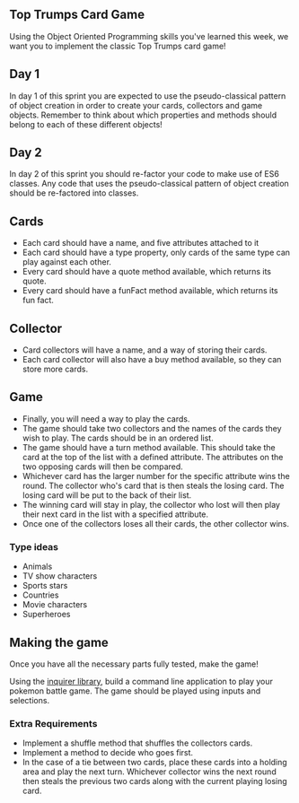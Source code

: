 ## Top Trumps Card Game


Using the Object Oriented Programming skills you've learned this week, we want you to implement the classic Top Trumps card game!

## Day 1

In day 1 of this sprint you are expected to use the pseudo-classical pattern of object creation in order to create your cards, collectors and game objects.  Remember to think about which properties and methods should belong to each of these different objects!

## Day 2

In day 2 of this sprint you should re-factor your code to make use of ES6 classes.  Any code that uses the pseudo-classical pattern of object creation should be re-factored into classes.


## Cards

- Each card should have a name, and five attributes attached to it  
- Each card should have a type property, only cards of the same type can play against each other.
- Every card should have a quote method available, which returns its quote.
- Every card should have a funFact method available, which returns its fun fact.

## Collector
- Card collectors will have a name, and a way of storing their cards. 
- Each card collector will also have a buy method available, so they can store more cards. 

## Game
- Finally, you will need a way to play the cards. 
- The game should take two collectors and the names of the cards they wish to play. The cards should be in an ordered list.
- The game should have a turn method available. This should take the card at the top of the list with a defined attribute. The attributes on the two opposing cards will then be compared. 
- Whichever card has the larger number for the specific attribute wins the round. The collector who's card that is then steals the losing card. The losing card will be put to the back of their list.
- The winning card will stay in play, the collector who lost will then play their next card in the list with a specified attribute.
- Once one of the collectors loses all their cards, the other collector wins.

### Type ideas
- Animals
- TV show characters
- Sports stars
- Countries 
- Movie characters 
- Superheroes

## Making the game
Once you have all the necessary parts fully tested, make the game! 

Using the [inquirer library](https://github.com/SBoudrias/Inquirer.js), build a command line application to play your pokemon battle game. The game should be played using inputs and selections. 

### Extra Requirements
- Implement a shuffle method that shuffles the collectors cards.
- Implement a method to decide who goes first.
- In the case of a tie between two cards, place these cards into a holding area and play the next turn. Whichever collector wins the next round then steals the previous two cards along with the current playing losing card.
